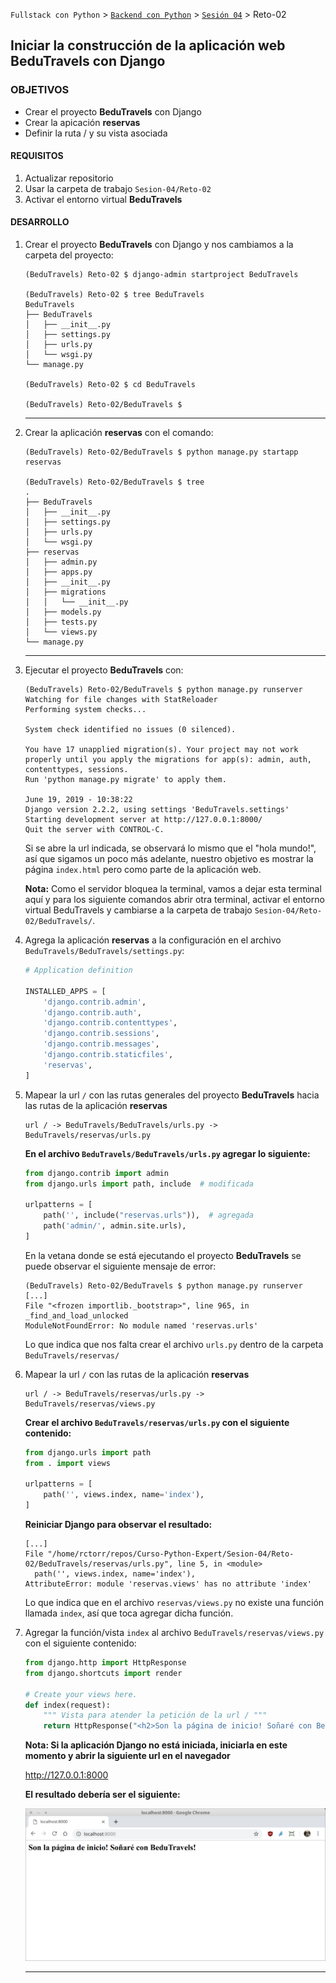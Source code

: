 `Fullstack con Python` > [`Backend con Python`](../../Readme.md) > [`Sesión 04`](../Readme.md) > Reto-02
## Iniciar la construcción de la aplicación web BeduTravels con Django

### OBJETIVOS
- Crear el proyecto __BeduTravels__ con Django
- Crear la apicación __reservas__
- Definir la ruta / y su vista asociada

#### REQUISITOS
1. Actualizar repositorio
1. Usar la carpeta de trabajo `Sesion-04/Reto-02`
1. Activar el entorno virtual __BeduTravels__

#### DESARROLLO
1. Crear el proyecto __BeduTravels__ con Django y nos cambiamos a la carpeta del proyecto:

   ```console
   (BeduTravels) Reto-02 $ django-admin startproject BeduTravels

   (BeduTravels) Reto-02 $ tree BeduTravels
   BeduTravels
   ├── BeduTravels
   │   ├── __init__.py
   │   ├── settings.py
   │   ├── urls.py
   │   └── wsgi.py
   └── manage.py

   (BeduTravels) Reto-02 $ cd BeduTravels

   (BeduTravels) Reto-02/BeduTravels $
   ```
   ***

1. Crear la aplicación __reservas__ con el comando:

   ```console
   (BeduTravels) Reto-02/BeduTravels $ python manage.py startapp reservas

   (BeduTravels) Reto-02/BeduTravels $ tree
   .
   ├── BeduTravels
   │   ├── __init__.py
   │   ├── settings.py
   │   ├── urls.py
   │   └── wsgi.py
   ├── reservas
   │   ├── admin.py
   │   ├── apps.py
   │   ├── __init__.py
   │   ├── migrations
   │   │   └── __init__.py
   │   ├── models.py
   │   ├── tests.py
   │   └── views.py
   └── manage.py
   ```
   ***

1. Ejecutar el proyecto __BeduTravels__ con:

   ```console
   (BeduTravels) Reto-02/BeduTravels $ python manage.py runserver
   Watching for file changes with StatReloader
   Performing system checks...

   System check identified no issues (0 silenced).

   You have 17 unapplied migration(s). Your project may not work properly until you apply the migrations for app(s): admin, auth, contenttypes, sessions.
   Run 'python manage.py migrate' to apply them.

   June 19, 2019 - 10:38:22
   Django version 2.2.2, using settings 'BeduTravels.settings'
   Starting development server at http://127.0.0.1:8000/
   Quit the server with CONTROL-C.   
   ```
   Si se abre la url indicada, se observará lo mismo que el "hola mundo!", así que sigamos un poco más adelante, nuestro objetivo es mostrar la página `index.html` pero como parte de la aplicación web.

   __Nota:__ Como el servidor bloquea la terminal, vamos a dejar esta terminal aquí y para los siguiente comandos abrir otra terminal, activar el entorno virtual BeduTravels y cambiarse a la carpeta de trabajo `Sesion-04/Reto-02/BeduTravels/`.

1. Agrega la aplicación __reservas__ a la configuración en el archivo `BeduTravels/BeduTravels/settings.py`:

   ```python
   # Application definition

   INSTALLED_APPS = [
       'django.contrib.admin',
       'django.contrib.auth',
       'django.contrib.contenttypes',
       'django.contrib.sessions',
       'django.contrib.messages',
       'django.contrib.staticfiles',
       'reservas',
   ]   
   ```

1. Mapear la url `/` con las rutas generales del proyecto __BeduTravels__ hacia las rutas de la aplicación __reservas__

   ```
   url / -> BeduTravels/BeduTravels/urls.py -> BeduTravels/reservas/urls.py
   ```

   __En el archivo `BeduTravels/BeduTravels/urls.py` agregar lo siguiente:__

   ```python
   from django.contrib import admin
   from django.urls import path, include  # modificada

   urlpatterns = [
       path('', include("reservas.urls")),  # agregada
       path('admin/', admin.site.urls),
   ]
   ```

   En la vetana donde se está ejecutando el proyecto __BeduTravels__ se puede observar el siguiente mensaje de error:

   ```console
   (BeduTravels) Reto-02/BeduTravels $ python manage.py runserver
   [...]
   File "<frozen importlib._bootstrap>", line 965, in _find_and_load_unlocked
   ModuleNotFoundError: No module named 'reservas.urls'
   ```
   Lo que indica que nos falta crear el archivo `urls.py` dentro de la carpeta `BeduTravels/reservas/`

1. Mapear la url `/` con las rutas de la aplicación __reservas__

   ```
   url / -> BeduTravels/reservas/urls.py -> BeduTravels/reservas/views.py
   ```

   __Crear el archivo `BeduTravels/reservas/urls.py` con el siguiente contenido:__

   ```python
   from django.urls import path
   from . import views

   urlpatterns = [
       path('', views.index, name='index'),
   ]
   ```

   __Reiniciar Django para observar el resultado:__

   ```console
   [...]
   File "/home/rctorr/repos/Curso-Python-Expert/Sesion-04/Reto-02/BeduTravels/reservas/urls.py", line 5, in <module>
     path('', views.index, name='index'),
   AttributeError: module 'reservas.views' has no attribute 'index'
   ```
   Lo que indica que en el archivo `reservas/views.py` no existe una función llamada `index`, así que toca agregar dicha función.

1. Agregar la función/vista `index` al archivo `BeduTravels/reservas/views.py` con el siguiente contenido:

   ```python
   from django.http import HttpResponse
   from django.shortcuts import render

   # Create your views here.
   def index(request):
       """ Vista para atender la petición de la url / """
       return HttpResponse("<h2>Son la página de inicio! Soñaré con BeduTravels!")
   ```

   __Nota: Si la aplicación Django no está iniciada, iniciarla en este momento y abrir la siguiente url en el navegador__

   http://127.0.0.1:8000

   __El resultado debería ser el siguiente:__

   ![Página de inicio BeduTravels](assets/bedutravels-index-01.png)
   ***

